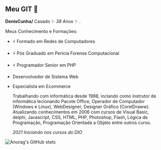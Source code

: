 ## Meu GIT 👋


**DenisCunha/** Casado ✨ _38 Anos_ ✨ .

Meus Conhecimento e Formações:
- ⚡ Formado em Redes de Computadores
- ⚡ Pós Graduado em Pericia Forense Computacional
- ⚡ Programador Senior em PHP
- Desenvolvedor de Sistema Web
- Especialista em Ecommerce

  Trabalhando com informática desde 1998, inciando como instrutor de informática lecionando Pacote Office, Operador de Computador (Windows e Linux), WebDesigner, Designer Gráfico (CorelDraww).
  Atualizando conhecimentos em 2006 com cursos de Visual Basic, delphi, Javascript, CSS, HTML, PHP, Photoshop, Flash, Lógica de Programação, Programação Orientada a Objeto entre outros curso.

  _2021 Iniciando nos cursos do DIO_

  
![Anurag's GitHub stats](https://github-readme-stats.vercel.app/api?username=deniscunha&show_icons=true&theme=radical&show=reviews,discussions_started,discussions_answered,prs_merged,prs_merged_percentage)
